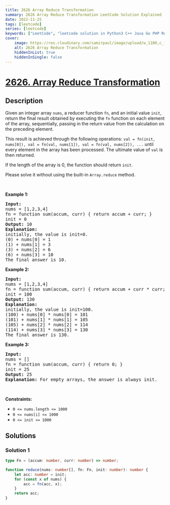 ```yaml
---
title: 2626 Array Reduce Transformation
summary: 2626 Array Reduce Transformation LeetCode Solution Explained
date: 2022-11-25
tags: [leetcode]
series: [leetcode]
keywords: ["LeetCode", "leetcode solution in Python3 C++ Java Go PHP Ruby Swift TypeScript Rust C# JavaScript C", "2626 Array Reduce Transformation LeetCode Solution Explained in all languages"]
cover:
    image: https://res.cloudinary.com/samirpaul/image/upload/w_1100,c_fit,co_rgb:FFFFFF,l_text:Arial_75_bold:2626 Array Reduce Transformation - Solution Explained/problem-solving.webp
    alt: 2626 Array Reduce Transformation
    hiddenInList: true
    hiddenInSingle: false
---
```



# [2626. Array Reduce Transformation](https://leetcode.com/problems/array-reduce-transformation)


## Description

<p>Given an integer array <code>nums</code>, a reducer function <code>fn</code>, and an initial value <code>init</code>, return the final result obtained by executing the <code>fn</code> function on each element of the array, sequentially, passing in the return value from the calculation on the preceding element.</p>

<p>This result is achieved through the following operations: <code>val = fn(init, nums[0]), val = fn(val, nums[1]), val = fn(val, nums[2]), ...</code> until every element in the array has been processed. The ultimate value of <code>val</code> is then returned.</p>

<p>If the length of the array is 0, the function should return <code>init</code>.</p>

<p>Please solve it without using the built-in <code>Array.reduce</code> method.</p>

<p>&nbsp;</p>
<p><strong class="example">Example 1:</strong></p>

<pre>
<strong>Input:</strong> 
nums = [1,2,3,4]
fn = function sum(accum, curr) { return accum + curr; }
init = 0
<strong>Output:</strong> 10
<strong>Explanation:</strong>
initially, the value is init=0.
(0) + nums[0] = 1
(1) + nums[1] = 3
(3) + nums[2] = 6
(6) + nums[3] = 10
The final answer is 10.
</pre>

<p><strong class="example">Example 2:</strong></p>

<pre>
<strong>Input:</strong> 
nums = [1,2,3,4]
fn = function sum(accum, curr) { return accum + curr * curr; }
init = 100
<strong>Output:</strong> 130
<strong>Explanation:</strong>
initially, the value is init=100.
(100) + nums[0] * nums[0] = 101
(101) + nums[1] * nums[1] = 105
(105) + nums[2] * nums[2] = 114
(114) + nums[3] * nums[3] = 130
The final answer is 130.
</pre>

<p><strong class="example">Example 3:</strong></p>

<pre>
<strong>Input:</strong> 
nums = []
fn = function sum(accum, curr) { return 0; }
init = 25
<strong>Output:</strong> 25
<strong>Explanation:</strong> For empty arrays, the answer is always init.
</pre>

<p>&nbsp;</p>
<p><strong>Constraints:</strong></p>

<ul>
	<li><code>0 &lt;= nums.length &lt;= 1000</code></li>
	<li><code>0 &lt;= nums[i] &lt;= 1000</code></li>
	<li><code>0 &lt;= init &lt;= 1000</code></li>
</ul>

## Solutions

### Solution 1

<!-- tabs:start -->

```ts
type Fn = (accum: number, curr: number) => number;

function reduce(nums: number[], fn: Fn, init: number): number {
    let acc: number = init;
    for (const x of nums) {
        acc = fn(acc, x);
    }
    return acc;
}
```

<!-- tabs:end -->

<!-- end -->
